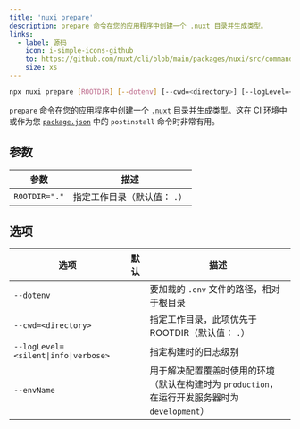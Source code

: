 ```yaml
---
title: 'nuxi prepare'
description: prepare 命令在您的应用程序中创建一个 .nuxt 目录并生成类型。
links:
  - label: 源码
    icon: i-simple-icons-github
    to: https://github.com/nuxt/cli/blob/main/packages/nuxi/src/commands/prepare.ts
    size: xs
---
```


<!--prepare-cmd-->
```bash [Terminal]
npx nuxi prepare [ROOTDIR] [--dotenv] [--cwd=<directory>] [--logLevel=<silent|info|verbose>] [--envName]
```
<!--/prepare-cmd-->

`prepare` 命令在您的应用程序中创建一个 [`.nuxt`](/docs/guide/directory-structure/nuxt) 目录并生成类型。这在 CI 环境中或作为您 [`package.json`](/docs/guide/directory-structure/package) 中的 `postinstall` 命令时非常有用。

## 参数

<!--prepare-args-->
参数 | 描述
--- | ---
`ROOTDIR="."` | 指定工作目录（默认值： `.`）
<!--/prepare-args-->

## 选项

<!--prepare-opts-->
选项 | 默认 | 描述
--- | --- | ---
`--dotenv` |  | 要加载的 `.env` 文件的路径，相对于根目录
`--cwd=<directory>` |  | 指定工作目录，此项优先于 ROOTDIR（默认值： `.`）
`--logLevel=<silent\|info\|verbose>` |  | 指定构建时的日志级别
`--envName` |  | 用于解决配置覆盖时使用的环境（默认在构建时为 `production`，在运行开发服务器时为 `development`）
<!--/prepare-opts-->